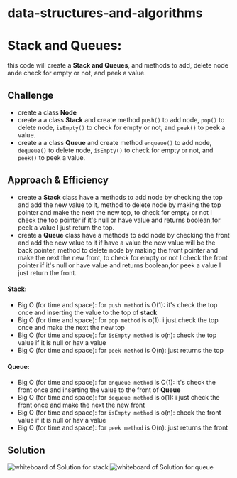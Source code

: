 # data-structures-and-algorithms

# Stack and Queues:
this code will create a **Stack and Queues**, and methods to add, delete node ande check for empty or not, and peek a value.
## Challenge
- create a class **Node** 
- create a a class **Stack** and create method ``push()`` to add node, ``pop()`` to delete node, ``isEmpty()`` to check for empty or not, and ``peek()``  to peek a value.
- create a a class **Queue**  and create method ``enqueue()`` to add node, ``dequeue()`` to delete node, ``isEmpty()`` to check for empty or not, and ``peek()``  to peek a value.
## Approach & Efficiency
- create a **Stack**  class have a methods  to add node by checking the top and add the new value to it, method to delete node by making the top pointer and make the next the new top, to check for empty or not I check the top pointer if it's null or have value and returns boolean,for peek a value I just return the top.
- create a **Queue**  class have a methods  to add node by checking the front and add the new value to it if have a value the new value will be the back pointer, method to delete node by making the front pointer and make the next the new front, to check for empty or not I check the front pointer if it's null or have value and returns boolean,for peek a value I just return the front.

#### Stack:
- Big O (for time and space): for ``push method`` is O(1): it's check the top once and inserting the value to the top of **stack**
- Big O  (for time and space): for ``pop method`` is o(1): i just check the top once and make the next the new top
- Big O  (for time and space): for ``isEmpty method`` is o(n): check the top value if it is null or hav a value
- Big O  (for time and space): for ``peek method`` is O(n): just returns the top


#### Queue:
- Big O (for time and space): for ``enqueue method`` is O(1): it's check the front once and inserting the value to the front of **Queue**
- Big O  (for time and space): for ``dequeue method`` is o(1): i just check the front once and make the next the new front
- Big O  (for time and space): for ``isEmpty method`` is o(n): check the front value if it is null or hav a value
- Big O  (for time and space): for ``peek method`` is O(n): just returns the front

## Solution
![whiteboard of Solution for stack](https://i.ibb.co/DRqZdzH/Screenshot-62.png)
![whiteboard of Solution for queue](https://i.ibb.co/hmmqGc8/Screenshot-64.png)


